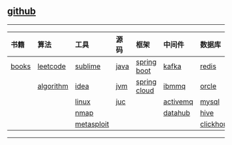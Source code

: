 ## [github](https://github.com/H-f-society/documents)

---
|		书籍	|		算法 			|	工具					|	源码		|   框架   						|	中间件				|	数据库					|	容器/仓库		|
|	:---		|	:---				|	:---					|	:---		|	:---						|	:---				|	:---					|	:---			|
|[books][books]	|[leetcode][leetcode]	|[sublime][sublime]			|[java][java]	|[spring boot][spring boot]		|[kafka][kafka]			|[redis][redis]				|[git][git]			|
|				|[algorithm][algorithm]	|[idea][idea]				|[jvm][jvm]		|[spring cloud][spring cloud]	|[ibmmq][ibmmq]			|[orcle][orcle]				|[maven][maven]		|
|				|						|[linux][linux]				|[juc][juc]		|								|[activemq][activemq]	|[mysql][mysql]				|[docker][docker]	|
|				|						|[nmap][nmap]				|				|								|[datahub][datahub]		|[hive][hive]				|					|
|				|						|[metasploit][metasploit]	|				|								|						|[clickhouse][clickhouse]	|					|

---

[books]: ./books/README.md

[leetcode]: ./algorithm/leetcode.md
[algorithm]: ./algorithm/algorithm.md

[sublime]: ./tools/Sublime.md
[idea]: ./tools/idea.md
[linux]: ./tools/linux.md
[nmap]: ./tools/nmap.md
[metasploit]: ./tools/metasploit.md

[java]: ./source/java.md
[jvm]: ./source/jvm.md
[juc]: ./source/juc.md

[spring boot]: ./frame/SpringBoot.md
[spring cloud]: ./frame/SpringCloud.md

[kafka]: ./middleware/kafka.md
[ibmmq]: ./middleware/IBMMQ.md
[activemq]: ./middleware/activemq.md
[datahub]: ./middleware/datahub.md

[redis]: ./database/redis.md
[orcle]: ./database/oracle.md
[mysql]: ./database/MySQL.md
[hive]: ./database/hive.md
[clickhouse]: ./database/clickhouse.md

[git]: ./container/Git.md
[maven]: ./container/Maven.md
[docker]: ./container/Docker.md


<!-- - 书籍
	- [books][books]
- 算法
	- [leetcode][leetcode]
	- [algorithm][algorithm]
- 工具
	- [sublime][sublime]
	- [idea][idea]
	- [linux][linux]
- 源码
	- [java][java]
	- [jvm][jvm]
	- [juc][juc]
- 框架
	- [spring boot][spring boot]
	- [spring cloud][spring cloud]
- 中间件
	- [kafka][kafka]
	- [ibmmq][ibmmq]
- 数据库
	- [redis][redis]
	- [orcle][orcle]
	- [mysql][mysql]
	- [hive][hive]
	- [clickhouse][clickhouse]
- 容器/仓库
	- [git][git]
	- [maven][maven]
	- [docker][docker] -->
